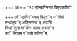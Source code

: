 +++
title = "१२ एवेन्द्राग्निभ्यां पितृवन्नवीयो"

+++
एवे᳓न्द्राग्नि᳓भ्याम् पितृव᳓न् न᳓वीयो  
मन्धातृव᳓द् अङ्गिरस्व᳓द् अवाचि  
त्रिधा᳓तुना श᳓र्मणा पातम् अस्मा᳓न्  
वयं᳓ सियाम प᳓तयो रयीणा᳓म्